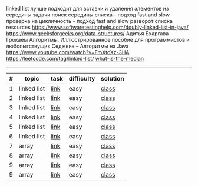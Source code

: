linked list
лучше подходит для вставки и удаления элементов из середины
задачи
поиск середины списка - подход fast and slow
проверка на цикличность - подход fast and slow
разворот списка
resources
https://www.softwaretestinghelp.com/doubly-linked-list-in-java/
https://www.geeksforgeeks.org/data-structures/
Адитья Бхаргава - Грокаем Алгоритмы. Иллюстрированное пособие для программистов и любопытствущих
Седжвик – Алгоритмы на Java
https://www.youtube.com/watch?v=FmXtcXz-3HA
https://leetcode.com/tag/linked-list/
[what-is-the-median](https://www.investopedia.com/terms/m/median.asp#toc-what-is-the-median)

***

| # | topic       | task                                                                                     | difficulty | solution                                                                                                                     |
|---|-------------|------------------------------------------------------------------------------------------|------------|------------------------------------------------------------------------------------------------------------------------------|
| 1 | linked list | [link](https://leetcode.com/problems/remove-duplicates-from-sorted-list/)                | easy       | [class](linked-list/src/main/java/com/dev/learn/dsa/list/linked/leetcode/easy/RemoveDuplicatesFromSortedList.java)           |
| 2 | linked list | [link](https://leetcode.com/problems/middle-of-the-linked-list/)                         | easy       | [class](linked-list/src/main/java/com/dev/learn/dsa/list/linked/leetcode/easy/MiddleOfTheLinkedList.java)                    |
| 3 | linked list | [link](https://leetcode.com/problems/convert-binary-number-in-a-linked-list-to-integer/) | easy       | [class](linked-list/src/main/java/com/dev/learn/dsa/list/linked/leetcode/easy/ConvertBinaryNumberInLinkedListToInteger.java) |
| 4 | linked list | [link](https://leetcode.com/problems/reverse-linked-list/)                               | easy       | [class](linked-list/src/main/java/com/dev/learn/dsa/list/linked/leetcode/easy/ReverseLinkedList.java)                        |
| 5 | linked list | [link](https://leetcode.com/problems/remove-linked-list-elements/)                       | easy       | [class](linked-list/src/main/java/com/dev/learn/dsa/list/linked/leetcode/easy/RemoveLinkedListElements.java)                 |
| 6 | linked list | [link](https://leetcode.com/problems/merge-two-sorted-lists/)                            | easy       | [class](linked-list/src/main/java/com/dev/learn/dsa/list/linked/leetcode/easy/MergeTwoSortedLists.java)                      |
| 7 | array       | [link](https://leetcode.com/problems/build-array-from-permutation/)                      | easy       | [class](array/src/main/java/com/dev/learn/dsa/array/leetcode/easy/BuildArrayFromPermutation.java)                            |
| 8 | array       | [link](https://leetcode.com/problems/number-of-employees-who-met-the-target/)            | easy       | [class](array/src/main/java/com/dev/learn/dsa/array/leetcode/easy/NumberOfEmployeesWhoMetTheTarget.java)                     |
| 9 | array       | [link](https://leetcode.com/problems/number-of-students-doing-homework-at-a-given-time/) | easy       | [class](array/src/main/java/com/dev/learn/dsa/array/leetcode/easy/NumberOfStudentsDoingHomeworkAtAGivenTime.java)            |
| 9 | array       | [link](https://leetcode.com/problems/check-if-array-is-sorted-and-rotated/)              | easy       | [class](array/src/main/java/com/dev/learn/dsa/array/leetcode/easy/CheckIfArrayIsSortedAndRotated.java)                       |
